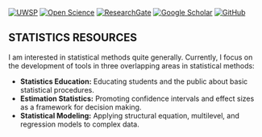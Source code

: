 [![UWSP](https://img.shields.io/badge/UWSP-Psychology-informational?style=flat-square&color=616161&labelColor=541664)](https://www.uwsp.edu/psych/Pages/Bios/cWendorf.aspx)
[![Open Science](https://img.shields.io/badge/OSF-Open%20Science-informational?style=flat-square&colorB=616161&labelColor=navy)](https://osf.io/ffp4g/)
[![ResearchGate](https://img.shields.io/badge/-Research%20Gate-green.svg?style=flat-square&logo=researchgate&logoColor=white&colorB=616161&labelColor=00BFA5)](https://www.researchgate.net/profile/Craig_Wendorf) 
[![Google Scholar](https://img.shields.io/badge/-Google%20Scholar-informational?style=flat-square&logo=google-scholar&logoColor=white&colorB=616161&labelColor=blue)](https://scholar.google.com/citations?user=82laTswAAAAJ)
[![GitHub](https://img.shields.io/badge/-GitHub-informational?style=flat-square&logo=github&logoColor=white&colorB=616161&labelColor=black)](https://github.com/cwendorf)

## STATISTICS RESOURCES

I am interested in statistical methods quite generally. Currently, I focus on the development of tools in three overlapping areas in statistical methods:

- **Statistics Education:** Educating students and the public about basic statistical procedures.
- **Estimation Statistics:** Promoting confidence intervals and effect sizes as a framework for decision making.
- **Statistical Modeling:** Applying structural equation, multilevel, and regression models to complex data.

<!--
**cwendorf/cwendorf** is a ✨ _special_ ✨ repository because its `README.md` (this file) appears on your GitHub profile.

Here are some ideas to get you started:

- 🔭 I’m currently working on ...
- 🌱 I’m currently learning ...
- 👯 I’m looking to collaborate on ...
- 🤔 I’m looking for help with ...
- 💬 Ask me about ...
- 📫 How to reach me: ...
- 😄 Pronouns: ...
- ⚡ Fun fact: ...
-->
